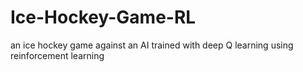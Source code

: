 # Ice-Hockey-Game-RL
an ice hockey game against an AI trained with deep Q learning using reinforcement learning
